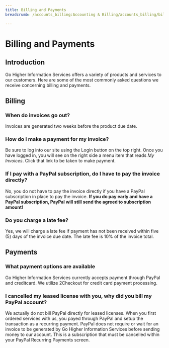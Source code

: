```yaml
---
title: Billing and Payments
breadcrumb: /accounts_billing:Accounting & Billing/accounts_billing/billing.md:Billing/

---
```


Billing and Payments
====================

Introduction
------------

Go Higher Information Services offers a variety of products and services to our customers.  Here are some of the most commonly asked questions we receive concerning billing and payments.

## Billing

### When do invoices go out?

Invoices are generated two weeks before the product due date.

### How do I make a payment for my invoice?

Be sure to log into our site using the Login button on the top right.  Once you have logged in, you will see on the right side a menu item that reads *My Invoices*.  Click that link to be taken to make payment.

### If I pay with a PayPal subscription, do I have to pay the invoice directly?

No, you do not have to pay the invoice directly if you have a PayPal subscription in place to pay the invoice.  **If you do pay early and have a PayPal subscription, PayPal will still send the agreed to subscription amount!** 

### Do you charge a late fee?

Yes, we will charge a late fee if payment has not been received within five (5) days of the invoice due date.  The late fee is 10% of the invoice total.

## Payments

### What payment options are available

Go Higher Information Services currently accepts payment through PayPal and creditcard.  We utilize 2Checkout for credit card payment processing.

### I cancelled my leased license with you, why did you bill my PayPal account?

We actually do not bill PayPal directly for leased licenses.  When you first ordered services with us, you payed through PayPal and setup the transaction as a recurring payment.  PayPal does not require or wait for an invoice to be generated by Go Higher Information Services before sending money to our account.  This is a subscription that must be cancelled within your PayPal Recurring Payments screen.